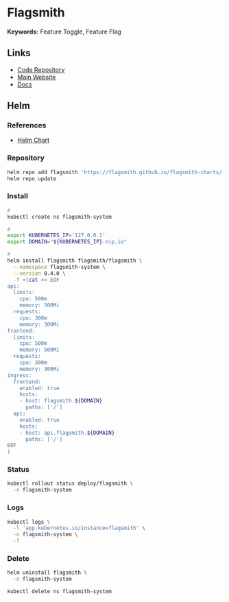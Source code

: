 # Flagsmith

<!--
https://kubernetes.io/docs/reference/command-line-tools-reference/feature-gates/

https://configcat.com/
-->

**Keywords:** Feature Toggle, Feature Flag

## Links

- [Code Repository](https://github.com/Flagsmith/flagsmith)
- [Main Website](https://flagsmith.com/)
- [Docs](https://docs.flagsmith.com/)

## Helm

### References

- [Helm Chart](https://github.com/Flagsmith/flagsmith-charts/tree/main/charts/flagsmith)

### Repository

```sh
helm repo add flagsmith 'https://flagsmith.github.io/flagsmith-charts/'
helm repo update
```

### Install

```sh
#
kubectl create ns flagsmith-system

#
export KUBERNETES_IP='127.0.0.1'
export DOMAIN="${KUBERNETES_IP}.nip.io"

#
helm install flagsmith flagsmith/flagsmith \
  --namespace flagsmith-system \
  --version 0.4.0 \
  -f <(cat << EOF
api:
  limits:
    cpu: 500m
    memory: 500Mi
  requests:
    cpu: 300m
    memory: 300Mi
frontend:
  limits:
    cpu: 500m
    memory: 500Mi
  requests:
    cpu: 300m
    memory: 300Mi
ingress:
  frontend:
    enabled: true
    hosts:
    - host: flagsmith.${DOMAIN}
      paths: ['/']
  api:
    enabled: true
    hosts:
    - host: api.flagsmith.${DOMAIN}
      paths: ['/']
EOF
)
```

### Status

```sh
kubectl rollout status deploy/flagsmith \
  -n flagsmith-system
```

### Logs

```sh
kubectl logs \
  -l 'app.kubernetes.io/instance=flagsmith' \
  -n flagsmith-system \
  -f
```

### Delete

```sh
helm uninstall flagsmith \
  -n flagsmith-system

kubectl delete ns flagsmith-system
```
